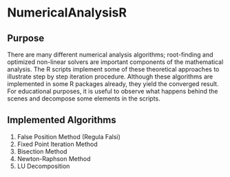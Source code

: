 # NumericalAnalysisR

## Purpose

There are many different numerical analysis algorithms; root-finding and optimized non-linear solvers are important components of the mathematical analysis. The R scripts implement some of these theoretical approaches to illustrate step by step iteration procedure. Although these algorithms are implemented in some R packages already, they yield the converged result. For educational purposes, it is useful to observe what happens behind the scenes and decompose some elements in the scripts.

## Implemented Algorithms

1. False Position Method (Regula Falsi)
2. Fixed Point Iteration Method
3. Bisection Method
4. Newton-Raphson Method
5. LU Decomposition
